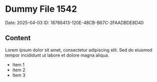 # Dummy File 1542

Date: 2025-04-03
ID: 18786413-120E-48CB-B67C-2FAADBDE8D40

## Content

Lorem ipsum dolor sit amet, consectetur adipiscing elit.
Sed do eiusmod tempor incididunt ut labore et dolore magna aliqua.

* Item 1
* Item 2
* Item 3

